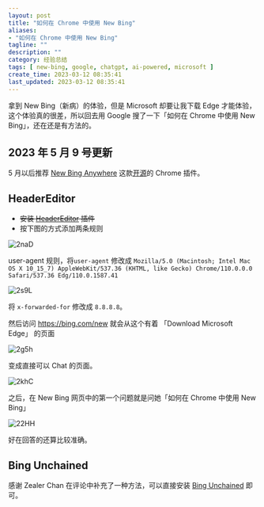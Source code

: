 ```yaml
---
layout: post
title: "如何在 Chrome 中使用 New Bing"
aliases:
- "如何在 Chrome 中使用 New Bing"
tagline: ""
description: ""
category: 经验总结
tags: [ new-bing, google, chatgpt, ai-powered, microsoft ]
create_time: 2023-03-12 08:35:41
last_updated: 2023-03-12 08:35:41
---
```


拿到 New Bing（新病）的体验，但是 Microsoft 却要让我下载 Edge 才能体验，这个体验真的很差，所以回去用 Google 搜了一下「如何在 Chrome 中使用 New Bing」，还在还是有方法的。

## 2023 年 5 月 9 号更新
5 月以后推荐 [New Bing Anywhere](https://chrome.google.com/webstore/detail/new-bing-anywhere/hceobhjokpdbogjkplmfjeomkeckkngi) 这款[开源](https://github.com/haozi/New-Bing-Anywhere)的 Chrome 插件。

## HeaderEditor

- ~~安装 [HeaderEditor](https://chrome.google.com/webstore/detail/header-editor/eningockdidmgiojffjmkdblpjocbhgh/related) 插件~~
- 按下图的方式添加两条规则

![2naD](https://photo.einverne.info/images/2023/03/12/2naD.png)

user-agent 规则，将`user-agent` 修改成 `Mozilla/5.0 (Macintosh; Intel Mac OS X 10_15_7) AppleWebKit/537.36 (KHTML, like Gecko) Chrome/110.0.0.0 Safari/537.36 Edg/110.0.1587.41`

![2s9L](https://photo.einverne.info/images/2023/03/12/2s9L.png)

将 `x-forwarded-for` 修改成 `8.8.8.8`。

然后访问 <https://bing.com/new> 就会从这个有着 「Download Microsoft Edge」 的页面

![2g5h](https://photo.einverne.info/images/2023/03/12/2g5h.png)

变成直接可以 Chat 的页面。

![2khC](https://photo.einverne.info/images/2023/03/12/2khC.png)

之后，在 New Bing 网页中的第一个问题就是问她「如何在 Chrome 中使用 New Bing」

![22HH](https://photo.einverne.info/images/2023/03/12/22HH.png)

好在回答的还算比较准确。


## Bing Unchained
感谢 Zealer Chan 在评论中补充了一种方法，可以直接安装 [Bing Unchained](https://chrome.google.com/webstore/detail/bing-unchained-use-new-bi/laldfnbbeocphnilnofhedhcjcnchbld/related) 即可。